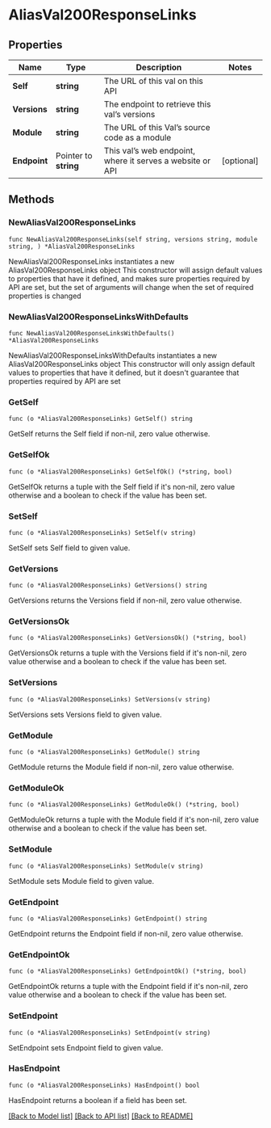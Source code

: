 # AliasVal200ResponseLinks

## Properties

Name | Type | Description | Notes
------------ | ------------- | ------------- | -------------
**Self** | **string** | The URL of this val on this API | 
**Versions** | **string** | The endpoint to retrieve this val’s versions | 
**Module** | **string** | The URL of this Val’s source code as a module | 
**Endpoint** | Pointer to **string** | This val’s web endpoint, where it serves a website or API | [optional] 

## Methods

### NewAliasVal200ResponseLinks

`func NewAliasVal200ResponseLinks(self string, versions string, module string, ) *AliasVal200ResponseLinks`

NewAliasVal200ResponseLinks instantiates a new AliasVal200ResponseLinks object
This constructor will assign default values to properties that have it defined,
and makes sure properties required by API are set, but the set of arguments
will change when the set of required properties is changed

### NewAliasVal200ResponseLinksWithDefaults

`func NewAliasVal200ResponseLinksWithDefaults() *AliasVal200ResponseLinks`

NewAliasVal200ResponseLinksWithDefaults instantiates a new AliasVal200ResponseLinks object
This constructor will only assign default values to properties that have it defined,
but it doesn't guarantee that properties required by API are set

### GetSelf

`func (o *AliasVal200ResponseLinks) GetSelf() string`

GetSelf returns the Self field if non-nil, zero value otherwise.

### GetSelfOk

`func (o *AliasVal200ResponseLinks) GetSelfOk() (*string, bool)`

GetSelfOk returns a tuple with the Self field if it's non-nil, zero value otherwise
and a boolean to check if the value has been set.

### SetSelf

`func (o *AliasVal200ResponseLinks) SetSelf(v string)`

SetSelf sets Self field to given value.


### GetVersions

`func (o *AliasVal200ResponseLinks) GetVersions() string`

GetVersions returns the Versions field if non-nil, zero value otherwise.

### GetVersionsOk

`func (o *AliasVal200ResponseLinks) GetVersionsOk() (*string, bool)`

GetVersionsOk returns a tuple with the Versions field if it's non-nil, zero value otherwise
and a boolean to check if the value has been set.

### SetVersions

`func (o *AliasVal200ResponseLinks) SetVersions(v string)`

SetVersions sets Versions field to given value.


### GetModule

`func (o *AliasVal200ResponseLinks) GetModule() string`

GetModule returns the Module field if non-nil, zero value otherwise.

### GetModuleOk

`func (o *AliasVal200ResponseLinks) GetModuleOk() (*string, bool)`

GetModuleOk returns a tuple with the Module field if it's non-nil, zero value otherwise
and a boolean to check if the value has been set.

### SetModule

`func (o *AliasVal200ResponseLinks) SetModule(v string)`

SetModule sets Module field to given value.


### GetEndpoint

`func (o *AliasVal200ResponseLinks) GetEndpoint() string`

GetEndpoint returns the Endpoint field if non-nil, zero value otherwise.

### GetEndpointOk

`func (o *AliasVal200ResponseLinks) GetEndpointOk() (*string, bool)`

GetEndpointOk returns a tuple with the Endpoint field if it's non-nil, zero value otherwise
and a boolean to check if the value has been set.

### SetEndpoint

`func (o *AliasVal200ResponseLinks) SetEndpoint(v string)`

SetEndpoint sets Endpoint field to given value.

### HasEndpoint

`func (o *AliasVal200ResponseLinks) HasEndpoint() bool`

HasEndpoint returns a boolean if a field has been set.


[[Back to Model list]](../README.md#documentation-for-models) [[Back to API list]](../README.md#documentation-for-api-endpoints) [[Back to README]](../README.md)


